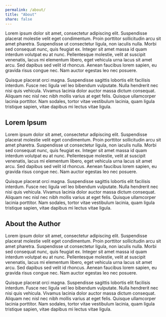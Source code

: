 ```yaml
---
permalink: /about/
title: "About"
share: false
---
```


Lorem ipsum dolor sit amet, consectetur adipiscing elit. Suspendisse placerat molestie velit eget condimentum. Proin porttitor sollicitudin arcu sit amet pharetra. Suspendisse ut consectetur ligula, non iaculis nulla. Morbi sed consequat nunc, quis feugiat ex. Integer sit amet massa id quam interdum volutpat eu at nunc. Pellentesque molestie, velit at suscipit venenatis, lacus mi elementum libero, eget vehicula urna lacus sit amet arcu. Sed dapibus sed velit id rhoncus. Aenean faucibus lorem sapien, eu gravida risus congue nec. Nam auctor egestas leo nec posuere.

Quisque placerat orci magna. Suspendisse sagittis lobortis elit facilisis interdum. Fusce nec ligula vel leo bibendum vulputate. Nulla hendrerit nec nisi quis vehicula. Vivamus lacinia dolor auctor massa dictum consequat. Aliquam nec nisl nec nibh mollis varius at eget felis. Quisque ullamcorper lacinia porttitor. Nam sodales, tortor vitae vestibulum lacinia, quam ligula tristique sapien, vitae dapibus mi lectus vitae ligula.

## Lorem Ipsum

Lorem ipsum dolor sit amet, consectetur adipiscing elit. Suspendisse placerat molestie velit eget condimentum. Proin porttitor sollicitudin arcu sit amet pharetra. Suspendisse ut consectetur ligula, non iaculis nulla. Morbi sed consequat nunc, quis feugiat ex. Integer sit amet massa id quam interdum volutpat eu at nunc. Pellentesque molestie, velit at suscipit venenatis, lacus mi elementum libero, eget vehicula urna lacus sit amet arcu. Sed dapibus sed velit id rhoncus. Aenean faucibus lorem sapien, eu gravida risus congue nec. Nam auctor egestas leo nec posuere.

Quisque placerat orci magna. Suspendisse sagittis lobortis elit facilisis interdum. Fusce nec ligula vel leo bibendum vulputate. Nulla hendrerit nec nisi quis vehicula. Vivamus lacinia dolor auctor massa dictum consequat. Aliquam nec nisl nec nibh mollis varius at eget felis. Quisque ullamcorper lacinia porttitor. Nam sodales, tortor vitae vestibulum lacinia, quam ligula tristique sapien, vitae dapibus mi lectus vitae ligula.

## About the Author

Lorem ipsum dolor sit amet, consectetur adipiscing elit. Suspendisse placerat molestie velit eget condimentum. Proin porttitor sollicitudin arcu sit amet pharetra. Suspendisse ut consectetur ligula, non iaculis nulla. Morbi sed consequat nunc, quis feugiat ex. Integer sit amet massa id quam interdum volutpat eu at nunc. Pellentesque molestie, velit at suscipit venenatis, lacus mi elementum libero, eget vehicula urna lacus sit amet arcu. Sed dapibus sed velit id rhoncus. Aenean faucibus lorem sapien, eu gravida risus congue nec. Nam auctor egestas leo nec posuere.

Quisque placerat orci magna. Suspendisse sagittis lobortis elit facilisis interdum. Fusce nec ligula vel leo bibendum vulputate. Nulla hendrerit nec nisi quis vehicula. Vivamus lacinia dolor auctor massa dictum consequat. Aliquam nec nisl nec nibh mollis varius at eget felis. Quisque ullamcorper lacinia porttitor. Nam sodales, tortor vitae vestibulum lacinia, quam ligula tristique sapien, vitae dapibus mi lectus vitae ligula.
